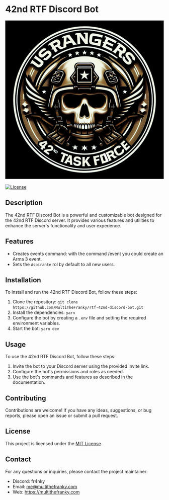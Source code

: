 # 42nd RTF Discord Bot

![42nd RTF Discord Bot Logo](logo.png)

[![License](https://img.shields.io/badge/license-MIT-blue.svg)](https://opensource.org/licenses/MIT)

## Description

The 42nd RTF Discord Bot is a powerful and customizable bot designed for the 42nd RTF Discord server. It provides various features and utilities to enhance the server's functionality and user experience.

## Features

- Creates events command: with the command /event you could create an Arma 3 event.
- Sets the `Aspirante` rol by default to all new users.

## Installation

To install and run the 42nd RTF Discord Bot, follow these steps:

1. Clone the repository: `git clone https://github.com/MultiTheFranky/rtf-42nd-discord-bot.git`
2. Install the dependencies: `yarn`
3. Configure the bot by creating a `.env` file and setting the required environment variables.
4. Start the bot: `yarn dev`

## Usage

To use the 42nd RTF Discord Bot, follow these steps:

1. Invite the bot to your Discord server using the provided invite link.
2. Configure the bot's permissions and roles as needed.
3. Use the bot's commands and features as described in the documentation.

## Contributing

Contributions are welcome! If you have any ideas, suggestions, or bug reports, please open an issue or submit a pull request.

## License

This project is licensed under the [MIT License](https://opensource.org/licenses/MIT).

## Contact

For any questions or inquiries, please contact the project maintainer:

- Discord: fr4nky
- Email: me@multithefranky.com
- Web: https://multithefranky.com
